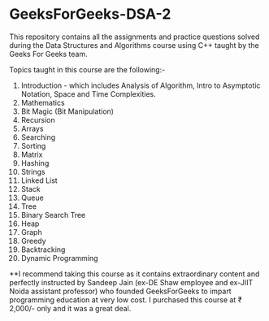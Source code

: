 # GeeksForGeeks-DSA-2
This repository contains all the assignments and practice questions solved during the Data Structures and Algorithms course using C++ taught by the Geeks For Geeks team.

Topics taught in this course are the following:-

1) Introduction - which includes Analysis of Algorithm, Intro to Asymptotic Notation, Space and Time Complexities.
2) Mathematics
3) Bit Magic (Bit Manipulation)
4) Recursion
5) Arrays
6) Searching
7) Sorting
8) Matrix
9) Hashing
10) Strings
11) Linked List
12) Stack
13) Queue
14) Tree
15) Binary Search Tree
16) Heap
17) Graph
18) Greedy
19) Backtracking
20) Dynamic Programming


**I recommend taking this course as it contains extraordinary content and perfectly instructed by Sandeep Jain (ex-DE Shaw employee and ex-JIIT Noida assistant professor) who founded GeeksForGeeks to impart programming education at very low cost. I purchased this course at ₹ 2,000/- only and it was a great deal.
